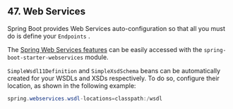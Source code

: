 ## 47. Web Services

Spring Boot provides Web Services auto-configuration so that all you must do is define your  `Endpoints` .

The [Spring Web Services features](https://docs.spring.io/spring-ws/docs/3.0.4.RELEASE/reference/) can be easily accessed with the  `spring-boot-starter-webservices`  module.

`SimpleWsdl11Definition`  and  `SimpleXsdSchema`  beans can be automatically created for your WSDLs and XSDs respectively. To do so, configure their location, as shown in the following example:

```java
spring.webservices.wsdl-locations=classpath:/wsdl
```
